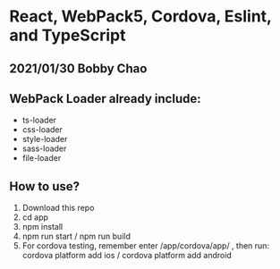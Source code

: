 # React, WebPack5, Cordova, Eslint, and TypeScript
## 2021/01/30 Bobby Chao

## WebPack Loader already include:
- ts-loader
- css-loader
- style-loader
- sass-loader
- file-loader

## How to use?
1. Download this repo
2. cd app
3. npm install
4. npm run start / npm run build
5. For cordova testing, remember enter /app/cordova/app/ , then run: cordova platform add ios / cordova platform add android
